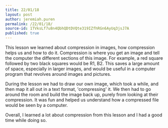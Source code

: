 ```yaml
---
title: 22/01/18
layout: post
author: jeremiah.puren
permalink: /22/01/18/
source-id: 1TVksLf7u8n4QbhQDtDVQte319IZfhRGn6AyUq3jsJ7A
published: true
---
```

This lesson we learned about compression in images, how compression helps us and how to do it. Compression is where you get an image and tell the computer the different sections of this image. For example, a red square followed by two black squares would be R1, B2. This saves a large amount of space, especially in larger images, and would be useful in a computer program that revolves around images and pictures. 

During the lesson we had to draw our own image, which took a while, and then map it all out in a text format, 'compressing' it. We then had to go around the room and build the image back up, purely from looking at their compression. It was fun and helped us understand how a compressed file would be seen by a computer. 

Overall, I learned a lot about compression from this lesson and I had a good time while doing so.

